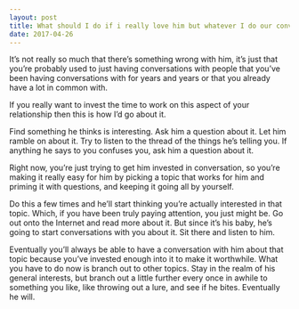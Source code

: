 ```yaml
---
layout: post
title: What should I do if i really love him but whatever I do our conversation is always dry?
date: 2017-04-26
---
```


<p>It’s not really so much that there’s something wrong with him, it’s just that you’re probably used to just having conversations with people that you’ve been having conversations with for years and years or that you already have a lot in common with.</p><p>If you really want to invest the time to work on this aspect of your relationship then this is how I’d go about it.</p><p>Find something he thinks is interesting. Ask him a question about it. Let him ramble on about it. Try to listen to the thread of the things he’s telling you. If anything he says to you confuses you, ask him a question about it.</p><p>Right now, you’re just trying to get him invested in conversation, so you’re making it really easy for him by picking a topic that works for him and priming it with questions, and keeping it going all by yourself.</p><p>Do this a few times and he’ll start thinking you’re actually interested in that topic. Which, if you have been truly paying attention, you just might be. Go out onto the Internet and read more about it. But since it’s his baby, he’s going to start conversations with you about it. Sit there and listen to him.</p><p>Eventually you’ll always be able to have a conversation with him about that topic because you’ve invested enough into it to make it worthwhile. What you have to do now is branch out to other topics. Stay in the realm of his general interests, but branch out a little further every once in awhile to something you like, like throwing out a lure, and see if he bites. Eventually he will.</p>
